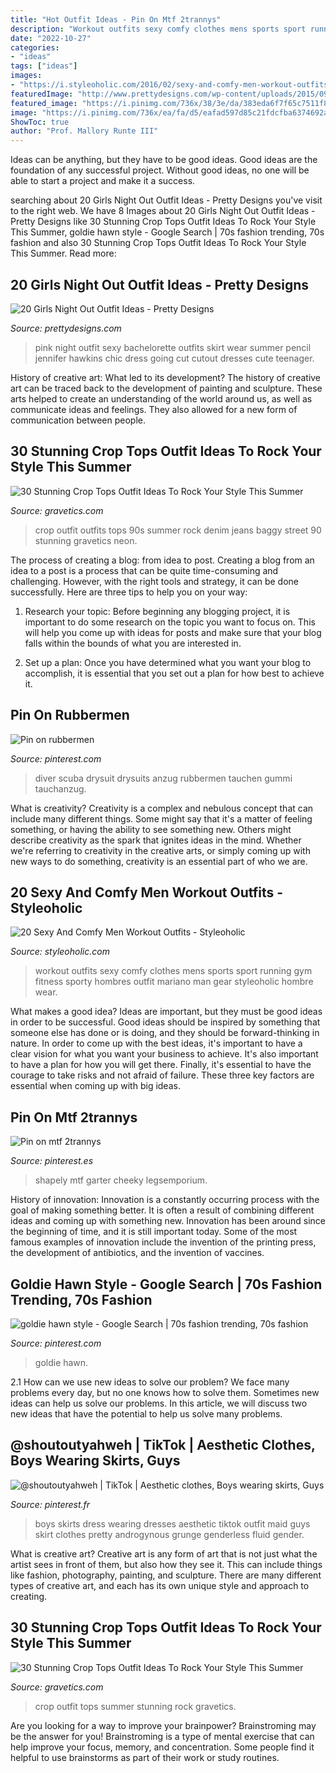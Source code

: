 ```yaml
---
title: "Hot Outfit Ideas - Pin On Mtf 2trannys"
description: "Workout outfits sexy comfy clothes mens sports sport running gym fitness sporty hombres outfit mariano man gear styleoholic hombre wear"
date: "2022-10-27"
categories:
- "ideas"
tags: ["ideas"]
images:
- "https://i.styleoholic.com/2016/02/sexy-and-comfy-men-workout-outfits-1.jpg"
featuredImage: "http://www.prettydesigns.com/wp-content/uploads/2015/09/20-girls-night-out-outfit-ideas18.jpg"
featured_image: "https://i.pinimg.com/736x/38/3e/da/383eda6f7f65c7511f8062b92c6e34e6.jpg"
image: "https://i.pinimg.com/736x/ea/fa/d5/eafad597d85c21fdcfba6374692a9d12.jpg"
ShowToc: true
author: "Prof. Mallory Runte III"
---
```



Ideas can be anything, but they have to be good ideas. Good ideas are the foundation of any successful project. Without good ideas, no one will be able to start a project and make it a success.

	

		
searching about 20 Girls Night Out Outfit Ideas - Pretty Designs you've visit to the right web. We have 8 Images about 20 Girls Night Out Outfit Ideas - Pretty Designs like 30 Stunning Crop Tops Outfit Ideas To Rock Your Style This Summer, goldie hawn style - Google Search | 70s fashion trending, 70s fashion and also 30 Stunning Crop Tops Outfit Ideas To Rock Your Style This Summer. Read more:
		
    
## 20 Girls Night Out Outfit Ideas - Pretty Designs

<img loading=lazy src="http://www.prettydesigns.com/wp-content/uploads/2015/09/20-girls-night-out-outfit-ideas18.jpg" onerror="this.onerror=null;this.src='https://tse3.mm.bing.net/th?id=OIP.cVHgTr3qy1uc-qp_F99lRAHaMU&amp;pid=15.1';" alt="20 Girls Night Out Outfit Ideas - Pretty Designs">

_Source: prettydesigns.com_

>pink night outfit sexy bachelorette outfits skirt wear summer pencil jennifer hawkins chic dress going cut cutout dresses cute teenager. 

	

History of creative art: What led to its development?
The history of creative art can be traced back to the development of painting and sculpture. These arts helped to create an understanding of the world around us, as well as communicate ideas and feelings. They also allowed for a new form of communication between people.

    
## 30 Stunning Crop Tops Outfit Ideas To Rock Your Style This Summer

<img loading=lazy src="https://www.gravetics.com/wp-content/uploads/2017/01/Crop-Top-Outfit-Ideas18.jpg" onerror="this.onerror=null;this.src='https://tse1.mm.bing.net/th?id=OIP.e0yrCgzLfcXI72Ub_L88jgHaLH&amp;pid=15.1';" alt="30 Stunning Crop Tops Outfit Ideas To Rock Your Style This Summer">

_Source: gravetics.com_

>crop outfit outfits tops 90s summer rock denim jeans baggy street 90 stunning gravetics neon. 

	

The process of creating a blog: from idea to post.
Creating a blog from an idea to a post is a process that can be quite time-consuming and challenging. However, with the right tools and strategy, it can be done successfully. Here are three tips to help you on your way: 
1. Research your topic: Before beginning any blogging project, it is important to do some research on the topic you want to focus on. This will help you come up with ideas for posts and make sure that your blog falls within the bounds of what you are interested in. 

2. Set up a plan: Once you have determined what you want your blog to accomplish, it is essential that you set out a plan for how best to achieve it.

    
## Pin On Rubbermen

<img loading=lazy src="https://i.pinimg.com/736x/32/b8/b7/32b8b7b785d2805a0fbed7d5fd474a75.jpg" onerror="this.onerror=null;this.src='https://tse3.mm.bing.net/th?id=OIP.6QAhyPpqp9k3gvuW2ufowgHaJ3&amp;pid=15.1';" alt="Pin on rubbermen">

_Source: pinterest.com_

>diver scuba drysuit drysuits anzug rubbermen tauchen gummi tauchanzug. 

	

What is creativity?
Creativity is a complex and nebulous concept that can include many different things. Some might say that it's a matter of feeling something, or having the ability to see something new. Others might describe creativity as the spark that ignites ideas in the mind. Whether we're referring to creativity in the creative arts, or simply coming up with new ways to do something, creativity is an essential part of who we are.

    
## 20 Sexy And Comfy Men Workout Outfits - Styleoholic

<img loading=lazy src="https://i.styleoholic.com/2016/02/sexy-and-comfy-men-workout-outfits-1.jpg" onerror="this.onerror=null;this.src='https://tse2.mm.bing.net/th?id=OIP.swAanMep1sz32TPdr6PxOAHaLL&amp;pid=15.1';" alt="20 Sexy And Comfy Men Workout Outfits - Styleoholic">

_Source: styleoholic.com_

>workout outfits sexy comfy clothes mens sports sport running gym fitness sporty hombres outfit mariano man gear styleoholic hombre wear. 

	

What makes a good idea?
Ideas are important, but they must be good ideas in order to be successful. Good ideas should be inspired by something that someone else has done or is doing, and they should be forward-thinking in nature. In order to come up with the best ideas, it's important to have a clear vision for what you want your business to achieve. It's also important to have a plan for how you will get there. Finally, it's essential to have the courage to take risks and not afraid of failure. These three key factors are essential when coming up with big ideas.

    
## Pin On Mtf 2trannys

<img loading=lazy src="https://i.pinimg.com/736x/ea/fa/d5/eafad597d85c21fdcfba6374692a9d12.jpg" onerror="this.onerror=null;this.src='https://tse3.mm.bing.net/th?id=OIP.SaW7g_LhxtjhiImr4h_6VQHaLH&amp;pid=15.1';" alt="Pin on mtf 2trannys">

_Source: pinterest.es_

>shapely mtf garter cheeky legsemporium. 

	

History of innovation:
Innovation is a constantly occurring process with the goal of making something better. It is often a result of combining different ideas and coming up with something new. Innovation has been around since the beginning of time, and it is still important today. Some of the most famous examples of innovation include the invention of the printing press, the development of antibiotics, and the invention of vaccines.

    
## Goldie Hawn Style - Google Search | 70s Fashion Trending, 70s Fashion

<img loading=lazy src="https://i.pinimg.com/736x/38/3e/da/383eda6f7f65c7511f8062b92c6e34e6.jpg" onerror="this.onerror=null;this.src='https://tse1.mm.bing.net/th?id=OIP.gjXVq8T2fnrUuVvqWCZEkQHaLH&amp;pid=15.1';" alt="goldie hawn style - Google Search | 70s fashion trending, 70s fashion">

_Source: pinterest.com_

>goldie hawn. 

	

2.1 How can we use new ideas to solve our problem?
We face many problems every day, but no one knows how to solve them. Sometimes new ideas can help us solve our problems. In this article, we will discuss two new ideas that have the potential to help us solve many problems.

    
## @shoutoutyahweh | TikTok | Aesthetic Clothes, Boys Wearing Skirts, Guys

<img loading=lazy src="https://i.pinimg.com/736x/17/23/40/17234040704a95674cbfbfc70232ae0f.jpg" onerror="this.onerror=null;this.src='https://tse4.mm.bing.net/th?id=OIP.ow2U04-I-Q4LgXXM-vsPcAHaMC&amp;pid=15.1';" alt="@shoutoutyahweh | TikTok | Aesthetic clothes, Boys wearing skirts, Guys">

_Source: pinterest.fr_

>boys skirts dress wearing dresses aesthetic tiktok outfit maid guys skirt clothes pretty androgynous grunge genderless fluid gender. 

	

What is creative art?
Creative art is any form of art that is not just what the artist sees in front of them, but also how they see it. This can include things like fashion, photography, painting, and sculpture. There are many different types of creative art, and each has its own unique style and approach to creating.

    
## 30 Stunning Crop Tops Outfit Ideas To Rock Your Style This Summer

<img loading=lazy src="https://www.gravetics.com/wp-content/uploads/2017/01/Crop-Top-Outfit-Ideas27.jpg" onerror="this.onerror=null;this.src='https://tse3.mm.bing.net/th?id=OIP.z3irmp2c3DmMzARZoAnFFwHaLI&amp;pid=15.1';" alt="30 Stunning Crop Tops Outfit Ideas To Rock Your Style This Summer">

_Source: gravetics.com_

>crop outfit tops summer stunning rock gravetics. 

	

Are you looking for a way to improve your brainpower? Brainstroming may be the answer for you! Brainstroming is a type of mental exercise that can help improve your focus, memory, and concentration. Some people find it helpful to use brainstorms as part of their work or study routines.

